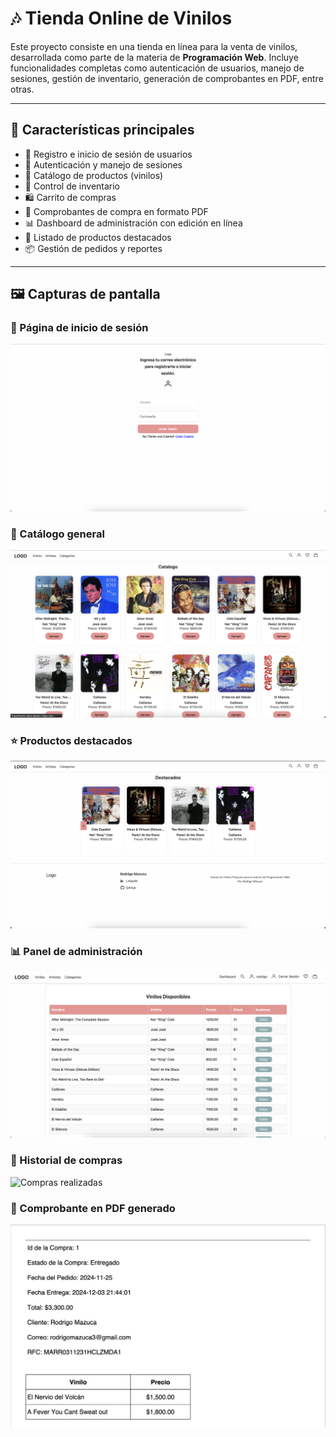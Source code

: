 # 🎶 Tienda Online de Vinilos

Este proyecto consiste en una tienda en línea para la venta de vinilos, desarrollada como parte de la materia de **Programación Web**. Incluye funcionalidades completas como autenticación de usuarios, manejo de sesiones, gestión de inventario, generación de comprobantes en PDF, entre otras.

---

## 🔑 Características principales

- 🧾 Registro e inicio de sesión de usuarios
- 👤 Autenticación y manejo de sesiones
- 🛒 Catálogo de productos (vinilos)
- 🧮 Control de inventario
- 🛍 Carrito de compras
- 📄 Comprobantes de compra en formato PDF
- 📊 Dashboard de administración con edición en línea
- 🎯 Listado de productos destacados
- 📦 Gestión de pedidos y reportes

---

## 🖼️ Capturas de pantalla

### 🧍 Página de inicio de sesión
![Inicio de sesión](images/LogIn.png)

### 🛒 Catálogo general
![Catálogo general](images/VinilosView.png)

### ⭐ Productos destacados
![Carrusel de destacados](images/Index.png)

### 📊 Panel de administración
![Panel de admin - Inventario](images/DashVinilos.png)

### 🧾 Historial de compras
![Compras realizadas](images/DashCompras.png)

### 📄 Comprobante en PDF generado
![PDF del pedido](images/PDF.png)

